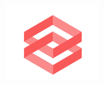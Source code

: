 <br/>
<p align="center">
    <a href="https://sulu.io/" target="_blank">
        <img width="50%" src="img.png" alt="Sulu logo">
    </a>
</p>
